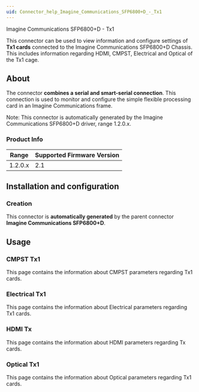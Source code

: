 ```yaml
---
uid: Connector_help_Imagine_Communications_SFP6800+D_-_Tx1
---
```


Imagine Communications SFP6800+D - Tx1

This connector can be used to view information and configure settings of **Tx1 cards** connected to the Imagine Communications SFP6800+D Chassis. This includes information regarding HDMI, CMPST, Electrical and Optical of the Tx1 cage.

## About

The connector **combines a **serial** and **smart-serial** connection**. This connection is used to monitor and configure the simple flexible processing card in an Imagine Communications frame.

Note: This connector is automatically generated by the Imagine Communications SFP6800+D driver, range 1.2.0.x.

### Product Info

| Range | Supported Firmware Version |
|------------------|-----------------------------|
| 1.2.0.x          | 2.1                         |

## Installation and configuration

### Creation

This connector is **automatically generated** by the parent connector **Imagine Communications SFP6800+D**.

## Usage

### CMPST Tx1

This page contains the information about CMPST parameters regarding Tx1 cards.

### Electrical Tx1

This page contains the information about Electrical parameters regarding Tx1 cards.

### HDMI Tx

This page contains the information about HDMI parameters regarding Tx cards.

### Optical Tx1

This page contains the information about Optical parameters regarding Tx1 cards.
